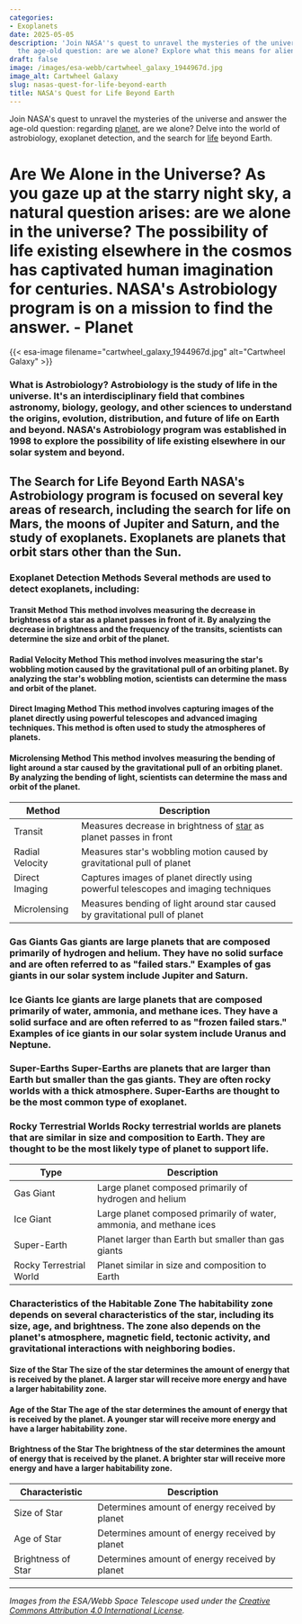 ```yaml
---
categories:
- Exoplanets
date: 2025-05-05
description: 'Join NASA''s quest to unravel the mysteries of the universe and answer
  the age-old question: are we alone? Explore what this means for alien life.'
draft: false
image: /images/esa-webb/cartwheel_galaxy_1944967d.jpg
image_alt: Cartwheel Galaxy
slug: nasas-quest-for-life-beyond-earth
title: NASA's Quest for Life Beyond Earth
---
```


Join NASA's quest to unravel the mysteries of the universe and answer the age-old question: regarding [planet](/blog/exoplanets-and-the-search-for-life-beyond-earth), are we alone? Delve into the world of astrobiology, exoplanet detection, and the search for [life](/blog/astrobiology-and-the-quest-for-life-beyond-earth) beyond Earth.

# Are We Alone in the Universe? As you gaze up at the starry night sky, a natural question arises: are we alone in the universe? The possibility of life existing elsewhere in the cosmos has captivated human imagination for centuries. NASA's Astrobiology program is on a mission to find the answer. - Planet
{{< esa-image filename="cartwheel_galaxy_1944967d.jpg" alt="Cartwheel Galaxy" >}}



 ### What is Astrobiology? Astrobiology is the study of life in the universe. It's an interdisciplinary field that combines astronomy, biology, geology, and other sciences to understand the origins, evolution, distribution, and future of life on Earth and beyond. NASA's Astrobiology program was established in 1998 to explore the possibility of life existing elsewhere in our solar system and beyond.

 ## The Search for Life Beyond Earth NASA's Astrobiology program is focused on several key areas of research, including the search for life on Mars, the moons of Jupiter and Saturn, and the study of exoplanets. Exoplanets are planets that orbit stars other than the Sun.

 ### Exoplanet Detection Methods Several methods are used to detect exoplanets, including:

 #### Transit Method This method involves measuring the decrease in brightness of a star as a planet passes in front of it. By analyzing the decrease in brightness and the frequency of the transits, scientists can determine the size and orbit of the planet.

 #### Radial Velocity Method This method involves measuring the star's wobbling motion caused by the gravitational pull of an orbiting planet. By analyzing the star's wobbling motion, scientists can determine the mass and orbit of the planet.

 #### Direct Imaging Method This method involves capturing images of the planet directly using powerful telescopes and advanced imaging techniques. This method is often used to study the atmospheres of planets.

 #### Microlensing Method This method involves measuring the bending of light around a star caused by the gravitational pull of an orbiting planet. By analyzing the bending of light, scientists can determine the mass and orbit of the planet.

 | Method | Description |
| --- | --- |
| Transit | Measures decrease in brightness of [star](/blog/seven-earth-sized-planets-found-orbiting-nearby-star) as planet passes in front |
| Radial Velocity | Measures star's wobbling motion caused by gravitational pull of planet |
| Direct Imaging | Captures images of planet directly using powerful telescopes and imaging techniques |
| Microlensing | Measures bending of light around star caused by gravitational pull of planet | ## Planetary Classification Exoplanets can be classified into several different types, including gas giants, ice giants, super-Earths, and rocky terrestrial worlds. The classification of a planet depends on its size, composition, and atmosphere.

 ### Gas Giants Gas giants are large planets that are composed primarily of hydrogen and helium. They have no solid surface and are often referred to as "failed stars." Examples of gas giants in our solar system include Jupiter and Saturn.

 ### Ice Giants Ice giants are large planets that are composed primarily of water, ammonia, and methane ices. They have a solid surface and are often referred to as "frozen failed stars." Examples of ice giants in our solar system include Uranus and Neptune.

 ### Super-Earths Super-Earths are planets that are larger than Earth but smaller than the gas giants. They are often rocky worlds with a thick atmosphere. Super-Earths are thought to be the most common type of exoplanet.

 ### Rocky Terrestrial Worlds Rocky terrestrial worlds are planets that are similar in size and composition to Earth. They are thought to be the most likely type of planet to support life.

 | Type | Description |
| --- | --- |
| Gas Giant | Large planet composed primarily of hydrogen and helium |
| Ice Giant | Large planet composed primarily of water, ammonia, and methane ices |
| Super-Earth | Planet larger than Earth but smaller than gas giants |
| Rocky Terrestrial World | Planet similar in size and composition to Earth | ## Habitability Zones The habitability zone, also known as the "Goldilocks" zone, is the region around a star where temperatures are just right for liquid water to exist. Liquid water is thought to be a necessary ingredient for life.

 ### Characteristics of the Habitable Zone The habitability zone depends on several characteristics of the star, including its size, age, and brightness. The zone also depends on the planet's atmosphere, magnetic field, tectonic activity, and gravitational interactions with neighboring bodies.

 #### Size of the Star The size of the star determines the amount of energy that is received by the planet. A larger star will receive more energy and have a larger habitability zone.

 #### Age of the Star The age of the star determines the amount of energy that is received by the planet. A younger star will receive more energy and have a larger habitability zone.

 #### Brightness of the Star The brightness of the star determines the amount of energy that is received by the planet. A brighter star will receive more energy and have a larger habitability zone.

 | Characteristic | Description |
| --- | --- |
| Size of Star | Determines amount of energy received by planet |
| Age of Star | Determines amount of energy received by planet |
| Brightness of Star | Determines amount of energy received by planet | ## Conclusion The search for life beyond Earth is an ongoing and challenging task. NASA's Astrobiology program is using a variety of methods to search for life, including the study of exoplanets and the search for biosignatures in the atmospheres of distant planets. By studying the habitability zones of stars and the characteristics of exoplanets, scientists can better understand the possibility of life existing elsewhere in the universe.

---

*Images from the ESA/Webb Space Telescope used under the [Creative Commons Attribution 4.0 International License](https://creativecommons.org/licenses/by/4.0).*